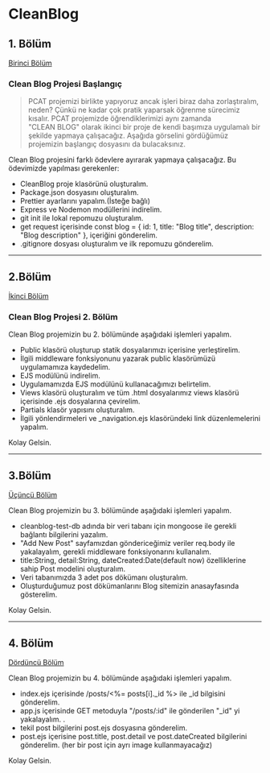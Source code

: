# CleanBlog


 ## 1. Bölüm 

 [Birinci Bölüm](https://app.patika.dev/courses/nodejs/odev7)


 ### Clean Blog Projesi Başlangıç


> PCAT projemizi birlikte yapıyoruz ancak işleri biraz daha zorlaştıralım, neden? Çünkü ne kadar çok pratik yaparsak öğrenme sürecimiz kısalır. PCAT projemizde öğrendiklerimizi aynı zamanda <br>
> "CLEAN BLOG" olarak ikinci bir proje de kendi başımıza uygulamalı bir şekilde yapmaya çalışacağız. Aşağıda görselini gördüğümüz projemizin başlangıç dosyasını da bulacaksınız.


Clean Blog projesini farklı ödevlere ayırarak yapmaya çalışacağız. Bu ödevimizde yapılması gerekenler:



+ CleanBlog proje klasörünü oluşturalım.
+ Package.json dosyasını oluşturalım.
+ Prettier ayarlarını yapalım.(İsteğe bağlı)
+ Express ve Nodemon modüllerini indirelim.
+ git init ile lokal repomuzu oluşturalım.
+ get request içerisinde const blog = { id: 1, title: "Blog title", description: "Blog description" }, içeriğini gönderelim.
+ .gitignore dosyası oluşturalım ve ilk repomuzu gönderelim.


******************************************************************************************

## 2.Bölüm 

 [İkinci Bölüm](https://app.patika.dev/courses/nodejs/odev8)

### Clean Blog Projesi 2. Bölüm


Clean Blog projemizin bu 2. bölümünde aşağıdaki işlemleri yapalım.



+ Public klasörü oluşturup statik dosyalarımızı içerisine yerleştirelim.
+ İlgili middleware fonksiyonunu yazarak public klasörümüzü uygulamamıza kaydedelim.
+ EJS modülünü indirelim.
+ Uygulamamızda EJS modülünü kullanacağımızı belirtelim.
+ Views klasörü oluşturalım ve tüm .html dosyalarımız views klasörü içerisinde .ejs dosyalarına çevirelim.
+ Partials klasör yapısını oluşturalım.
+ İlgili yönlendirmeleri ve _navigation.ejs klasöründeki link düzenlemelerini yapalım.


Kolay Gelsin.

******************************************************************************************

## 3.Bölüm 

[Üçüncü Bölüm](https://app.patika.dev/courses/nodejs/odev9)

Clean Blog projemizin bu 3. bölümünde aşağıdaki işlemleri yapalım.



+ cleanblog-test-db adında bir veri tabanı için mongoose ile gerekli bağlantı bilgilerini yazalım.
+ "Add New Post" sayfamızdan göndericeğimiz veriler req.body ile yakalayalım, gerekli middleware fonksiyonarını kullanalım.
+ title:String, detail:String, dateCreated:Date(default now) özelliklerine sahip Post modelini oluşturalım.
+ Veri tabanımızda 3 adet pos dökümanı oluşturalım.
+ Oluşturduğumuz post dökümanlarını Blog sitemizin anasayfasında gösterelim.


Kolay Gelsin.

******************************************************************************************

## 4. Bölüm

[Dördüncü Bölüm](https://app.patika.dev/courses/nodejs/odev10)


Clean Blog projemizin bu 4. bölümünde aşağıdaki işlemleri yapalım.



+ index.ejs içerisinde /posts/<%= posts[i]._id %> ile _id bilgisini gönderelim.
+ app.js içerisinde GET metoduyla "/posts/:id" ile gönderilen "_id" yi yakalayalım. .
+ tekil post bilgilerini post.ejs dosyasına gönderelim.
+ post.ejs içerisine post.title, post.detail ve post.dateCreated bilgilerini gönderelim. (her bir post için ayrı image kullanmayacağız)


Kolay Gelsin.